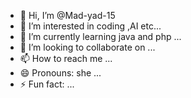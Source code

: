 - 👋 Hi, I’m @Mad-yad-15
- 👀 I’m interested in coding ,AI etc...
- 🌱 I’m currently learning java and php ...
- 💞️ I’m looking to collaborate on ...
- 📫 How to reach me ...
- 😄 Pronouns: she ...
- ⚡ Fun fact: ...

<!---
Mad-yad-15/Mad-yad-15 is a ✨ special ✨ repository because its `README.md` (this file) appears on your GitHub profile.
You can click the Preview link to take a look at your changes.
--->
